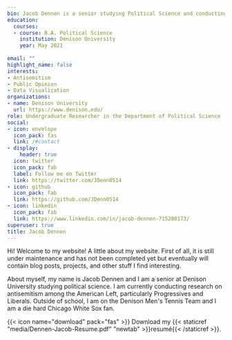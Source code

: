 ```yaml
---
bio: Jacob Dennen is a senior studying Political Science and conducting a year-long senior research project on antisemitism. Outside of school, he is most excited to start competing in his final season on the Men’s Tennis Team. Be sure to check out his twitter account as well.
education:
  courses:
  - course: B.A. Political Science
    institution: Denison University
    year: May 2021
    
email: ""
highlight_name: false
interests:
- Antisemitism
- Public Opinion
- Data Visualization
organizations:
- name: Denison University
  url: https://www.denison.edu/
role: Undergraduate Researcher in the Department of Political Science
social:
- icon: envelope
  icon_pack: fas
  link: /#contact
- display:
    header: true
  icon: twitter
  icon_pack: fab
  label: Follow me on Twitter
  link: https://twitter.com/JDenn0514
- icon: github
  icon_pack: fab
  link: https://github.com/JDenn0514
- icon: linkedin
  icon_pack: fab
  link: https://www.linkedin.com/in/jacob-dennen-715280173/
superuser: true
title: Jacob Dennen
---
```


Hi! Welcome to my website! A little about my website. First of all, it is still under maintenance and has not been completed yet but eventually will contain blog posts, projects, and other stuff I find interesting.

About myself, my name is Jacob Dennen and I am a senior at Denison University studying political science. I am currently conducting research on antisemitism among the American Left, particularly Progressives and Liberals. Outside of school, I am on the Denison Men's Tennis Team and I am a die hard Chicago White Sox fan. 


{{< icon name="download" pack="fas" >}} Download my {{< staticref "media/Dennen-Jacob-Resume.pdf" "newtab" >}}resumé{{< /staticref >}}.

